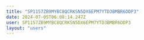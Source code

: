 ```yaml
---
title: "SP1157ZB9MYBC8QCRKSN5DX6EPM7YTD3BMBR6DDP3"
date: 2024-07-05T06:08:14.247Z
user: SP1157ZB9MYBC8QCRKSN5DX6EPM7YTD3BMBR6DDP3
layout: "users"
---
```

    